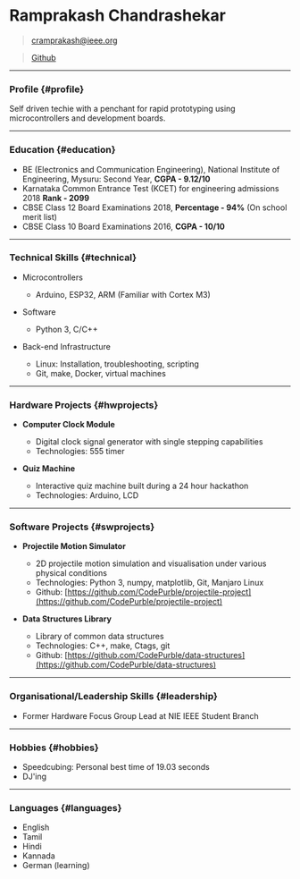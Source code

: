 # Ramprakash Chandrashekar

> [cramprakash@ieee.org](cramprakash@ieee.org)

> [Github](https://github.com/CodePurble)

------

### Profile {#profile}

Self driven techie with a penchant for rapid prototyping using microcontrollers
and development boards.

------

### Education {#education}

* BE (Electronics and Communication Engineering), National Institute of Engineering, Mysuru: Second Year, **CGPA - 9.12/10**
* Karnataka Common Entrance Test (KCET) for engineering admissions 2018 **Rank - 2099**
* CBSE Class 12 Board Examinations 2018, **Percentage - 94%** (On school merit list)
* CBSE Class 10 Board Examinations 2016, **CGPA - 10/10**

------

### Technical Skills {#technical}

* Microcontrollers
	* Arduino, ESP32, ARM (Familiar with Cortex M3)

* Software
	* Python 3, C/C++

* Back-end Infrastructure
	* Linux: Installation, troubleshooting, scripting
	* Git, make, Docker, virtual machines

------

### Hardware Projects {#hwprojects}

* **Computer Clock Module**
	* Digital clock signal generator with single stepping capabilities
	* Technologies: 555 timer

* **Quiz Machine**
	* Interactive quiz machine built during a 24 hour hackathon
	* Technologies: Arduino, LCD

------

### Software Projects {#swprojects}

* **Projectile Motion Simulator**
	* 2D projectile motion simulation and visualisation under various physical conditions
	* Technologies: Python 3, numpy, matplotlib, Git, Manjaro Linux
	* Github: [https://github.com/CodePurble/projectile-project](https://github.com/CodePurble/projectile-project)

* **Data Structures Library**
	* Library of common data structures
	* Technologies: C++, make, Ctags, git
	* Github: [https://github.com/CodePurble/data-structures](https://github.com/CodePurble/data-structures)

------

### Organisational/Leadership Skills {#leadership}

* Former Hardware Focus Group Lead at NIE IEEE Student Branch

------

### Hobbies {#hobbies}

* Speedcubing: Personal best time of 19.03 seconds
* DJ'ing

------

### Languages {#languages}

* English
* Tamil
* Hindi
* Kannada
* German (learning)
